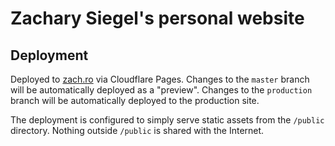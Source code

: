 # Zachary Siegel's personal website

## Deployment

Deployed to [zach.ro](https://zach.ro) via Cloudflare Pages. Changes to the `master` branch will be automatically deployed as a "preview". Changes to the `production` branch will be automatically deployed to the production site.

The deployment is configured to simply serve static assets from the `/public` directory. Nothing outside `/public` is shared with the Internet.

